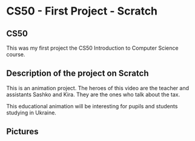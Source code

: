 # CS50 - First Project - Scratch
## CS50
This was my first project the CS50 Introduction to Computer Science course.
## Description of the project on Scratch
This is an animation project. The heroes of this video are the teacher and assistants Sashko and Kira. They are the ones who talk about the tax.

This educational animation will be interesting for pupils and students studying in Ukraine.
## Pictures

